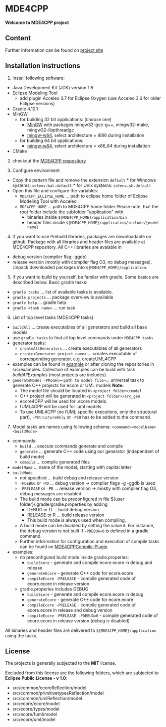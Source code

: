 # MDE4CPP
**Welcome to MDE4CPP project**

## Content
Further information can be found on [project site](http://sse.tu-ilmenau.de/mde4cpp)

## Installation instructions
1. Install following software:
  * Java Development Kit (JDK) version 1.8
  * Eclipse Modeling Tool
    * add plugin Acceleo 3.7 for Eclipse Oxygen (use Acceleo 3.6 for older Eclipse versions)
  * Gradle 4.10.1
  * MinGW:
	* for building 32 bit applications: (choose one)
		* [MinGW](http://www.mingw.org/) with packages mingw32-gcc-g++, mingw32-make, mingw32-libpthreadgc
		* [mingw-w64](https://mingw-w64.org/doku.php), select architecture = i686 during installation
	* for building 64 bit applications:
		* [mingw-w64](https://mingw-w64.org/doku.php), select architecture = x86_64 during installation
  * CMake
  	
2. checkout the [MDE4CPP respository](https://github.com/MDE4CPP/MDE4CPP)

3. Configure environment
  * Copy the pattern file and remove the extension `default`
		* for Windows systems: `setenv.bat.default`
		* for Unix systems: `setenv.sh.default`
  * Open this file and configure the variables:
    * `MDE4CPP_ECLIPSE_HOME` ... path to eclipse home folder of Eclipse Modeling Tool with Acceleo
    * `MDE4CPP_HOME` ... path to MDE4CPP home folder
		Please note, that the root folder include the subfolder "application" with
    	* binaries inside `${MDE4CPP_HOME}/application/bin`
    	* header files inside `${MDE4CPP_HOME}/application/include/{model name}`

4. If you want to use Prebuild libraries, packages are downloadable on github. Package with all libraries and header files are available at MDE4CPP repository. All C++ libraries are avaiable in
  * debug version (compiler flag -ggdb)
  * release version (mostly with compiler flag O3, no debug messages).
Unpack downloaded packages into `${MDE4CPP_HOME}/application`.

5. If you want to build by yourself, be familar with gradle. Some basics are described below. Basic gradle tasks:
  * `gradle tasks` ... list of available tasks is available.
  * `gradle projects` ... package overview is available
  * `gradle help` ... gradle help
  * `gradle <task name>` ... run task <task name>

6. List of top level tasks (MDE4CPP tasks):
  * `buildAll` ... create executables of all generators and build all base models
  * use `gradle tasks` to find all top level commands under `MDE4CPP tasks`
  * generator tasks:
    * `createAllGenerators` ... create executables of all generators
    * `create<Generator project name>` ... creates executable of corresponding generator, e.g. createUML4CPP
  * examples can be found in [example](https://github.com/MDE4CPP/examples) or after cloning the repositories in src/examples. Collection of examples can be build with task *buildAllExamples* (most projects are includes).
  * `generateModel -PModel=<path to model file>`...  universal task to generate C++ projects for ecore or UML models
  **Note:**
  	* The model file should be located in `<project folder>/model`
  	* C++ project will be generated in `<project folder>/src_gen`
  	* ecore4CPP will be used for .ecore models.
  	* fUML4CPP will be used for .uml models
  	* To use UML4CPP (no fUML specific executions, only the structural part), `-PStructureOnly` or `-PSO` has to be added to the command.

7. Model tasks are names using following schema: `<command><modelName> <buildMode>`
  * commands:
    * `build` ... execute commands generate and compile
    * `generate` ... generate C++ code using our generator (independent of build mode)
    * `compile` ... compile generated files
  * `modelName` ... name of the model, starting with capital letter
  * `buildMode`
    * not specified ... build debug and release version
    * `-PDEBUG` or `-PD` ... debug version -> compiler flags -g -ggdb is used
    * `-PRELEASE` or `-PR` ... release version -> mostly with compiler flag O3, debug messages are disabled
	* The build mode can be preconfigured in file ${user folder}/.gradle/gradle.properties by adding
		* DEBUG or D ... build debug version 
		* RELEASE or R ... build release version
		* This build mode is always used when compiling.
	* A build mode can be disabled by setting the value `0`. For instance, the debug version is not built if `-PDEBUG=0` is defined in a gradle command.
	* Further information for configuration and execution of compile tasks can be found on [MDE4CPPCompile-Plugin](https://github.com/MDE4CPP/MDE4CPPGradlePlugins).
  * examples:
	* no preconfigured build mode inside gradle.properies: 
		* `buildEcore` - generate and compile ecore.ecore in debug and release
		* `generateEcore` - generate C++ code for ecore.ecore
		* `compileEcore -PRELEASE` - compile generated code of ecore.ecore in release version
	* gradle.properies includes DEBUG	
		* `buildEcore` - generate and compile ecore.ecore in debug
		* `generateEcore` - generate C++ code for ecore.ecore
		* `compileEcore -PRELEASE` - compile generated code of ecore.ecore in release and debug version
		* `compileEcore -PRELEASE -PDEBUG=0` - compile generated code of ecore.ecore in release version (debug is disabled)

  All binaries and header files are delivered to `${MDE4CPP_HOME}/application` using the tasks. 
  
## License

The projects is generally subjected to the **MIT** license.

Excluded from this license are the following folders, which are subjected to **Eclipse Public License - v 1.0**:
- src/common/ecoreReflection/model
- src/common/primitivetypesReflection/model
- src/common/umlReflection/model
- src/ecore/ecore/model
- src/ecore/types/model
- src/ecore/fuml/model
- src/ecore/uml/model